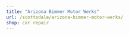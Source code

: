 ```yaml
---
title: "Arizona Bimmer Motor Werks"
url: /scottsdale/arizona-bimmer-motor-werks/
shop: car repair
---
```

